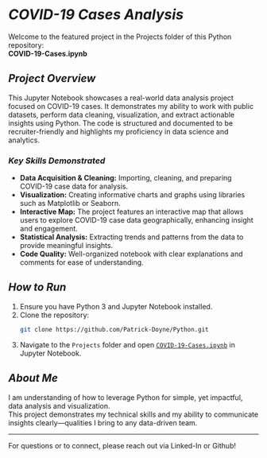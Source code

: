 # *COVID-19 Cases Analysis*

Welcome to the featured project in the Projects folder of this Python repository:  
**COVID-19-Cases.ipynb**

## *Project Overview*

This Jupyter Notebook showcases a real-world data analysis project focused on COVID-19 cases. It demonstrates my ability to work with public datasets, perform data cleaning, visualization, and extract actionable insights using Python. The code is structured and documented to be recruiter-friendly and highlights my proficiency in data science and analytics.

### *Key Skills Demonstrated*

- **Data Acquisition & Cleaning:** Importing, cleaning, and preparing COVID-19 case data for analysis.
- **Visualization:** Creating informative charts and graphs using libraries such as Matplotlib or Seaborn.
- **Interactive Map:** The project features an interactive map that allows users to explore COVID-19 case data geographically, enhancing insight and engagement.
- **Statistical Analysis:** Extracting trends and patterns from the data to provide meaningful insights.
- **Code Quality:** Well-organized notebook with clear explanations and comments for ease of understanding.

## *How to Run*

1. Ensure you have Python 3 and Jupyter Notebook installed.
2. Clone the repository:
   ```bash
   git clone https://github.com/Patrick-Doyne/Python.git
   ```
3. Navigate to the `Projects` folder and open [`COVID-19-Cases.ipynb`](https://github.com/Patrick-Doyne/Python/blob/main/Projects/COVID-19-Cases.ipynb) in Jupyter Notebook.

## *About Me*

I am understanding of how to leverage Python for simple, yet impactful, data analysis and visualization.  
This project demonstrates my technical skills and my ability to communicate insights clearly—qualities I bring to any data-driven team.

---

For questions or to connect, please reach out via Linked-In or Github!
